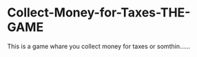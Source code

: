 # Collect-Money-for-Taxes-THE-GAME
This is a game whare you collect money for taxes or somthin......
